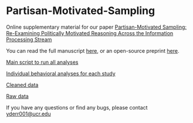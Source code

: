 # Partisan-Motivated-Sampling
Online supplementary material for our paper [Partisan-Motivated Sampling: Re-Examining Politically Motivated Reasoning Across the Information Processing Stream](https://psyarxiv.com/fb7e6/)

You can read the full manuscript [here](https://pubmed.ncbi.nlm.nih.gov/35420863/), or an open-source preprint [here](https://psyarxiv.com/fb7e6/). 

[Main script to run all analyses](https://github.com/yrianderreumaux/Partisan-Motivated-Sampling/blob/main/Data_Code_Partisan_Motivated_Sampling%202/Main.R)

[Individual behavioral analyses for each study](https://github.com/yrianderreumaux/Partisan-Motivated-Sampling/tree/main/Data_Code_Partisan_Motivated_Sampling%202/scripts)

[Cleaned data](https://github.com/yrianderreumaux/Partisan-Motivated-Sampling/tree/main/Data_Code_Partisan_Motivated_Sampling%202/data)

[Raw data](https://github.com/yrianderreumaux/Partisan-Motivated-Sampling/tree/main/Data_Code_Partisan_Motivated_Sampling%202/data/Raw_Data)

If you have any questions or find any bugs, please contact yderr001@ucr.edu
